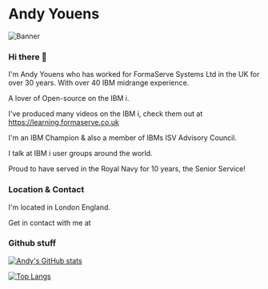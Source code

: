 # Andy Youens

![Banner](https://github.com/AndyYouens/AndyYouens/FSS_Banner.jpg)
 <!-- retro visitor counter
 <p align="center">
  <img src="https://profile-counter.glitch.me/AndyYouens/count.svg" />
 </p>-->

### Hi there 👋

I'm Andy Youens who has worked for FormaServe Systems Ltd in the UK for over 30 years.  With over 40 IBM midrange experience.

A lover of Open-source on the IBM i.

I've produced many videos on the IBM i, check them out at https://learning.formaserve.co.uk

I'm an IBM Champion & also a member of IBMs ISV Advisory Council.

I talk at IBM i user groups around the world.

Proud to have served in the Royal Navy for 10 years, the Senior Service!

### Location & Contact
I'm located in London England.

Get in contact with me at

### Github stuff

[![Andy's GitHub stats](https://github-readme-stats.vercel.app/api?username=AndyYouens&count_private=true
)](https://github.com/AndyYouens/github-readme-stats)

[![Top Langs](https://github-readme-stats.vercel.app/api/top-langs/?username=AndyYouens&langs_count=8)](https://github.com/AndyYouens/github-readme-stats)

<!--
**AndyYouens/AndyYouens** is a ✨ _special_ ✨ repository because its `README.md` (this file) appears on your GitHub profile.

Here are some ideas to get you started:

- 🔭 I’m currently working on ...
- 🌱 I’m currently learning ...
- 👯 I’m looking to collaborate on ...
- 🤔 I’m looking for help with ...
- 💬 Ask me about ...
- 📫 How to reach me: ...
- 😄 Pronouns: ...
- ⚡ Fun fact: ...
-->
